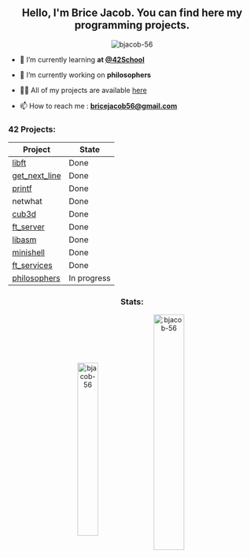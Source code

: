 <h2 align="center">Hello, I'm Brice Jacob. You can find here my programming projects.</h2>

<p align="center"> <img src="https://komarev.com/ghpvc/?username=bjacob-56&label=Profile%20views&color=0e75b6&style=flat" alt="bjacob-56" /> </p>

- 🌱 I’m currently learning **at [@42School](https://github.com/42School)**

- 🔭 I’m currently working on **philosophers**

- 👨‍💻 All of my projects are available [here](https://github.com/bjacob-56?tab=repositories)

- 📫 How to reach me : **bricejacob56@gmail.com**


<h3 align="left">42 Projects:</h3>

| Project | State |
|---------|---------|
| [libft](https://github.com/bjacob-56/libft) | Done |
| [get_next_line](https://github.com/bjacob-56/get_next_line) | Done |
| [printf](https://github.com/bjacob-56/printf) | Done |
| netwhat | Done |
| [cub3d](https://github.com/bjacob-56/cub3d) | Done |
| [ft_server](https://github.com/bjacob-56/ft_server) | Done |
| [libasm](https://github.com/bjacob-56/libasm) | Done |
| [minishell](https://github.com/bjacob-56/minishell) | Done |
| [ft_services](https://github.com/bjacob-56/ft_services) | Done |
| [philosophers](https://github.com/bjacob-56/philosophers) | In progress |

<h3 align="center">Stats:</h3>
<p align="center"><img align="center" src="https://github-readme-stats.vercel.app/api/top-langs?username=bjacob-56&show_icons=true&locale=en&layout=compact" alt="bjacob-56" height="30%" width="29%"/>&nbsp;<img align="center" src="https://github-readme-stats.vercel.app/api?username=bjacob-56&show_icons=true&locale=en" alt="bjacob-56" height="35%" width="35%" /></p>
